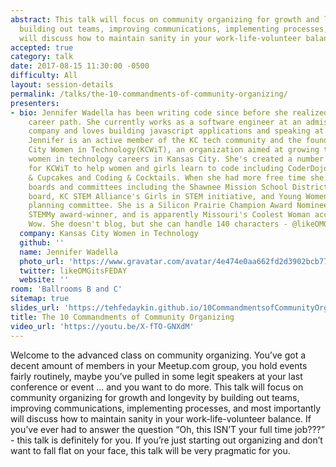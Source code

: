```yaml
---
abstract: This talk will focus on community organizing for growth and longevity by
  building out teams, improving communications, implementing processes, and most importantly
  will discuss how to maintain sanity in your work-life-volunteer balance.
accepted: true
category: talk
date: 2017-08-15 11:30:00 -0500
difficulty: All
layout: session-details
permalink: /talks/the-10-commandments-of-community-organizing/
presenters:
- bio: Jennifer Wadella has been writing code since before she realized it was a credible
    career path. She currently works as a software engineer at an admission software
    company and loves building javascript applications and speaking at technical conferences.
    Jennifer is an active member of the KC tech community and the founder of Kansas
    City Women in Technology(KCWiT), an organization aimed at growing the number of
    women in technology careers in Kansas City. She's created a number of programs
    for KCWiT to help women and girls learn to code including CoderDojoKC, Coding
    & Cupcakes and Coding & Cocktails. When she had more free time she sat on several
    boards and committees including the Shawnee Mission School District CTE Advisory
    board, KC STEM Alliance's Girls in STEM initiative, and Young Women in STEM Conference
    planning committee. She is a Silicon Prairie Champion Award Nominee, Rising Trendsetter
    STEMMy award-winner, and is apparently Missouri's Coolest Woman according to Pure
    Wow. She doesn't blog, but she can handle 140 characters - @likeOMGitsFEDAY
  company: Kansas City Women in Technology
  github: ''
  name: Jennifer Wadella
  photo_url: 'https://www.gravatar.com/avatar/4e474e0aa662fd2d3902bcb7720df9d1?s=400'
  twitter: likeOMGitsFEDAY
  website: ''
room: 'Ballrooms B and C'
sitemap: true
slides_url: 'https://tehfedaykin.github.io/10CommandmentsofCommunityOrganizing/#/title'
title: The 10 Commandments of Community Organizing
video_url: 'https://youtu.be/X-fTO-GNXdM'
---
```


Welcome to the advanced class on community organizing. You’ve got a decent amount of members in your Meetup.com group, you hold events fairly routinely, maybe you’ve pulled in some legit speakers at your last conference or event ... and you want to do more. This talk will focus on community organizing for growth and longevity by building out teams, improving communications, implementing processes, and most importantly will discuss how to maintain sanity in your work-life-volunteer balance. If you’ve ever had to answer the question “Oh, this ISN’T your full time job???” - this talk is definitely for you. If you’re just starting out organizing and don’t want to fall flat on your face, this talk will be very pragmatic for you.
